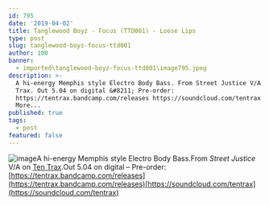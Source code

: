 ```yaml
---
id: 795
date: '2019-04-02'
title: Tanglewood Boyz - Focus (TTD001) - Loose Lips
type: post
slug: tanglewood-boyz-focus-ttd001
author: 100
banner:
  - imported\tanglewood-boyz-focus-ttd001\image795.jpeg
description: >-
  A hi-energy Memphis style Electro Body Bass. From Street Justice V/A on Ten
  Trax. Out 5.04 on digital &#8211; Pre-order:
  https://tentrax.bandcamp.com/releases https://soundcloud.com/tentrax [...]Read
  More...
published: true
tags:
  - post
featured: false
---
```

![image](../imported\tanglewood-boyz-focus-ttd001\image795.jpeg)A hi-energy Memphis style Electro Body Bass.From _Street Justice_ V/A on [Ten Trax](https://tentrax.bandcamp.com).Out 5.04 on digital – Pre-order: [](https://tentrax.bandcamp.com/releases)[https://tentrax.bandcamp.com/releases](https://tentrax.bandcamp.com/releases)[https://soundcloud.com/tentrax](https://soundcloud.com/tentrax)